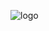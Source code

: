 ![logo](https://github.com/24anisa/24anisa.github.io/assets/167773491/ef836ee2-74b7-48ad-a891-907bc6d274a8)

